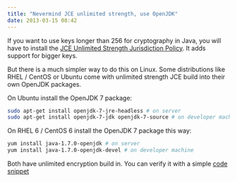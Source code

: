 ```yaml
---
title: "Nevermind JCE unlimited strength, use OpenJDK"
date: 2013-03-15 08:42
---
```


If you want to use keys longer than 256 for cryptography in Java, you will have to install the [JCE Unlimited Strength Jurisdiction Policy](http://www.oracle.com/technetwork/java/javase/downloads/jce-7-download-432124.html). It adds support for bigger keys.

But there is a much simpler way to do this on Linux. Some distributions like RHEL / CentOS or Ubuntu come with unlimited strength JCE build into their own OpenJDK packages.

On Ubuntu install the OpenJDK 7 package:

```sh
sudo apt-get install openjdk-7-jre-headless # on server
sudo apt-get install openjdk-7-jdk openjdk-7-source # on developer machine
```

On RHEL 6 / CentOS 6 install the OpenJDK 7 package this way:

```sh
yum install java-1.7.0-openjdk # on server
yum install java-1.7.0-openjdk-devel # on developer machine
```

Both have unlimited encryption build in. You can verify it with a simple [code snippet](https://gist.github.com/jehrhardt/5167854)
